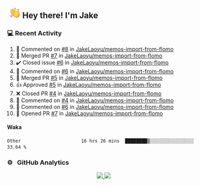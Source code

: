 <img alt="Night Coding" src="./assets/Hand%20Wave.gif" width='40' align="left"/><h2>Hey there! I'm Jake</h2>

### 💻 Recent Activity

<!--RECENT_ACTIVITY:start-->
1. 💬 Commented on [#8](https://github.com/JakeLaoyu/memos-import-from-flomo/issues/8#issuecomment-1657565477) in [JakeLaoyu/memos-import-from-flomo](https://github.com/JakeLaoyu/memos-import-from-flomo)<br>
2. 🎉 Merged PR [#7](https://github.com/JakeLaoyu/memos-import-from-flomo/pull/7) in [JakeLaoyu/memos-import-from-flomo](https://github.com/JakeLaoyu/memos-import-from-flomo)<br>
3. ✔️ Closed issue [#6](https://github.com/JakeLaoyu/memos-import-from-flomo/issues/6) in [JakeLaoyu/memos-import-from-flomo](https://github.com/JakeLaoyu/memos-import-from-flomo)<br>
4. 💬 Commented on [#6](https://github.com/JakeLaoyu/memos-import-from-flomo/issues/6#issuecomment-1657209397) in [JakeLaoyu/memos-import-from-flomo](https://github.com/JakeLaoyu/memos-import-from-flomo)<br>
5. 🎉 Merged PR [#5](https://github.com/JakeLaoyu/memos-import-from-flomo/pull/5) in [JakeLaoyu/memos-import-from-flomo](https://github.com/JakeLaoyu/memos-import-from-flomo)<br>
6. 👍 Approved [#5](https://github.com/JakeLaoyu/memos-import-from-flomo/pull/5#pullrequestreview-1553663730) in [JakeLaoyu/memos-import-from-flomo](https://github.com/JakeLaoyu/memos-import-from-flomo)<br>
7. ❌ Closed PR [#4](https://github.com/JakeLaoyu/memos-import-from-flomo/pull/4) in [JakeLaoyu/memos-import-from-flomo](https://github.com/JakeLaoyu/memos-import-from-flomo)<br>
8. 💬 Commented on [#4](https://github.com/JakeLaoyu/memos-import-from-flomo/pull/4#issuecomment-1657206953) in [JakeLaoyu/memos-import-from-flomo](https://github.com/JakeLaoyu/memos-import-from-flomo)<br>
9. 💬 Commented on [#6](https://github.com/JakeLaoyu/memos-import-from-flomo/issues/6#issuecomment-1657205893) in [JakeLaoyu/memos-import-from-flomo](https://github.com/JakeLaoyu/memos-import-from-flomo)<br>
10. 💪 Opened PR [#7](https://github.com/JakeLaoyu/memos-import-from-flomo/pull/7) in [JakeLaoyu/memos-import-from-flomo](https://github.com/JakeLaoyu/memos-import-from-flomo)<br>
<!--RECENT_ACTIVITY:end-->

#### Waka

<!--START_SECTION:waka-->

```text
Other                      16 hrs 26 mins  ████████▒░░░░░░░░░░░░░░░░   33.64 %
```

<!--END_SECTION:waka-->

### ⚙️ &nbsp; GitHub Analytics

<p align="center">
<a href="https://github.com/JakeLaoyu">
  <img height="180em" src="https://github-readme-stats-eight-theta.vercel.app/api?username=jakelaoyu&show_icons=true&theme=algolia&include_all_commits=true&count_private=true"/>
  <img height="180em" src="https://github-readme-stats-eight-theta.vercel.app/api/top-langs/?username=jakelaoyu&layout=compact&langs_count=8&theme=algolia&hide=html&count_private=true"/>
</a>
</p>

<!-- ### 🤝🏻 &nbsp; Connect with Me

<p align="center">
<a href="https://i.jakeyu.top"><img src="https://img.shields.io/badge/-i.jakeyu.top-3423A6?style=flat&logo=Google-Chrome&logoColor=white"/></a>
<a href="mailto:jake.laoyu@gmail.com"><img src="https://img.shields.io/badge/-jake.laoyu@gmail.com-D14836?style=flat&logo=Gmail&logoColor=white"/></a>
</p> -->
